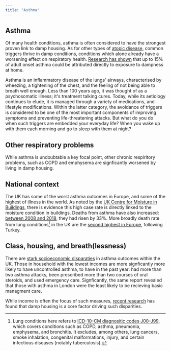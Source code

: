 ```yaml
---
title: "Asthma"
---
```


## Asthma

Of many health conditions, asthma is often considered to have the strongest proven link to damp housing. As for other types of [atopic disease](cause-effect-affect/atopy), common triggers thrive in damp conditions, conditions which alone already have a worsening effect on respiratory health. <a href="https://oem.bmj.com/content/70/5/325" target="_blank">Research has shown</a> that up to 15% of adult onset asthma could be attributed directly to exposure to dampness at home. 

Asthma is an inflammatory disease of the lungs' airways, characterised by wheezing, a tightening of the chest, and the feeling of not being able to breath well enough. Less than 100 years ago, it was thought of as a psychosomatic illness; it's treatment talking cures. Today, while its aetiology continues to elude, it is managed through a variety of medications, and lifestyle modifications. Within the latter category, the avoidance of triggers is considered to be one of the most important components of improving symptoms and preventing life-threatening attacks. But what do you do when such triggers are embedded your everyday life? When you wake up with them each morning and go to sleep with them at night?

## Other respiratory problems

While asthma is undoubtable a key focal point, other chronic respiritory problems, such as COPD and emphysema are signficantly worsened by living in damp housing. 

## National context

The UK has some of the worst asthma outcomes in Europe, and some of the highest of illness in the world. As noted by the [UK Centre for Moisture in Buildings](cause-effect-affect/healt-and-moisture), there is evidence this high case rate is directly linked to the moisture condition in buildings. Deaths from asthma have also increased: <a href="https://www.asthma.org.uk/about/media/news/press-release-asthma-death-toll-in-england-and-wales-is-the-highest-this-decade/" target="_blank">between 2008 and 2018</a>, they had risen by 33%. More broadly death rate from lung conditions[^1] in the UK are the <a href="https://ec.europa.eu/eurostat/databrowser/view/HLTH_CD_ASDR2__custom_2053067/default/table?lang=en" target="_blank">second highest in Europe</a>, following Turkey. 

## Class, housing, and breath(lessness)

There are <a href="https://www.asthma.org.uk/58a0ecb9/globalassets/campaigns/publications/The-Great-Asthma-Divide.pdf" target="_blank">stark socioeconomic disparaties</a> in asthma outcomes within the UK. Those in household with the lowest incomes are more signficantly more likely to have uncontrolled asthma, to have in the past year: had more than two asthma attacks, been prescribed more than two courses of oral steroids, and used emergency care. Signficantly, the same report revealed that those with asthma in London were the least likely to be recieving basic managment care. 

While income is often the focus of such measures, <a href="https://www.theguardian.com/uk-news/2022/jul/25/low-pay-and-damp-housing-driving-uk-lung-disease-deaths-study-finds" target="_blank">recent research</a> has found that damp housing is a core factor driving such disparities. 

[^1]: Lung conditions here refers to <a href="https://www.icd10data.com/ICD10CM/Codes/J00-J99" target="_blank">ICD-10-CM diagnositic codes J00-J99</a>, which covers conditions such as COPD, asthma, pneumonia, emphysema, and bronchitis. It excludes, among others, lung cancers, smoke inhalation, congenital malformations, injury, and certain infectious diseases (notably tuberculosis).